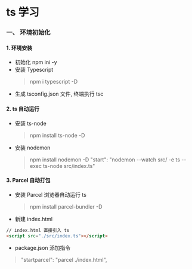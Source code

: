 # ts 学习

### 一、 环境初始化
#### 1. 环境安装
* 初始化 npm ini -y
* 安装 Typescript
  > npm i typescript -D
* 生成 tsconfig.json 文件, 终端执行 tsc
#### 2. ts 自动运行
* 安装 ts-node 
  > npm install ts-node -D
* 安装 nodemon
  > npm install nodemon -D
  "start": "nodemon --watch src/ -e ts --exec ts-node src/index.ts"
#### 3. Parcel 自动打包
* 安装 Parcel 浏览器自动运行 ts
  > npm install parcel-bundler -D
* 新建 index.html
```html
// index.html 直接引入 ts
<script src="./src/index.ts"></script>
```
* package.json 添加指令
> "startparcel": "parcel ./index.html",


